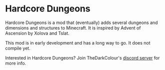 # Hardcore Dungeons

Hardcore Dungeons is a mod that (eventually) adds several dungeons and dimensions and structures to Minecraft. It is inspired by Advent of Ascension by Xolova and Tslat.


This mod is in early development and has a long way to go. It does not compile yet.
 

Interested in Hardcore Dungeons? Join TheDarkColour's [discord server](https://discord.com/invite/xtFWtm4) for more info.

